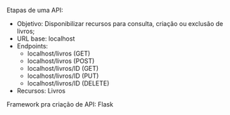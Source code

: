 Etapas de uma API:
- Objetivo: Disponibilizar recursos para consulta, criação ou exclusão de livros;
- URL base: localhost
- Endpoints:
    - localhost/livros (GET)
    - localhost/livros (POST)
    - localhost/livros/ID (GET)
    - localhost/livros/ID (PUT)
    - localhost/livros/ID (DELETE)
- Recursos: Livros

Framework pra criação de API: Flask